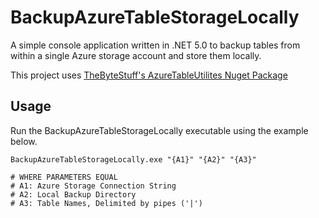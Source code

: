 # BackupAzureTableStorageLocally

A simple console application written in .NET 5.0 to backup tables from within a single Azure storage account and store them locally.

This project uses [TheByteStuff's AzureTableUtilites Nuget Package](https://www.nuget.org/packages/TheByteStuff.AzureTableUtilities/)

## Usage

Run the BackupAzureTableStorageLocally executable using the example below.

```shell
BackupAzureTableStorageLocally.exe "{A1}" "{A2}" "{A3}"

# WHERE PARAMETERS EQUAL
# A1: Azure Storage Connection String
# A2: Local Backup Directory
# A3: Table Names, Delimited by pipes ('|')
```
